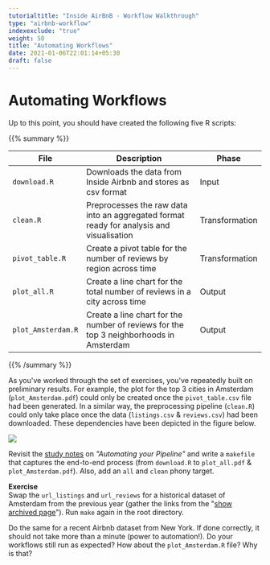```yaml
---
tutorialtitle: "Inside AirBnB - Workflow Walkthrough"
type: "airbnb-workflow"
indexexclude: "true"
weight: 50
title: "Automating Workflows"
date: 2021-01-06T22:01:14+05:30
draft: false
---
```


# Automating Workflows

Up to this point, you should have created the following five R scripts:

{{% summary %}}  

| File | Description | Phase |
| ---- | ---------- | ------ |
| `download.R` | Downloads the data from Inside Airbnb and stores as csv format | Input |
| `clean.R` | Preprocesses the raw data into an aggregated format ready for analysis and visualisation  | Transformation |
| `pivot_table.R` | Create a pivot table for the number of reviews by region across time | Transformation |
| `plot_all.R` | Create a line chart for the total number of reviews in a city across time | Output |
| `plot_Amsterdam.R` | Create a line chart for the number of reviews for the top 3 neighborhoods in Amsterdam | Output |

{{% /summary %}}




As you've worked through the set of exercises, you've repeatedly built on preliminary results. For example, the plot for the top 3 cities in Amsterdam (`plot_Amsterdam.pdf`) could only be created once the `pivot_table.csv` file had been generated. In a similar way, the preprocessing pipeline (`clean.R`) could only take place once the data (`listings.csv` & `reviews.csv`) had been downloaded. These dependencies have been depicted in the figure below.


![](../images/dependencies.png)

Revisit the [study notes](/automate/project-setup) on *"Automating your Pipeline"* and write a `makefile` that captures the end-to-end process (from `download.R` to `plot_all.pdf` & `plot_Amsterdam.pdf`). Also, add an `all` and `clean` phony target.


**Exercise**     
Swap the `url_listings` and `url_reviews` for a historical dataset of Amsterdam from the previous year (gather the links from the "[show archived page](http://insideairbnb.com/get-the-data.html)"). Run `make` again in the root directory.


Do the same for a recent Airbnb dataset from New York.  If done correctly, it should not take more than a minute (power to automation!). Do your workflows still run as expected? How about the `plot_Amsterdam.R` file? Why is that?
